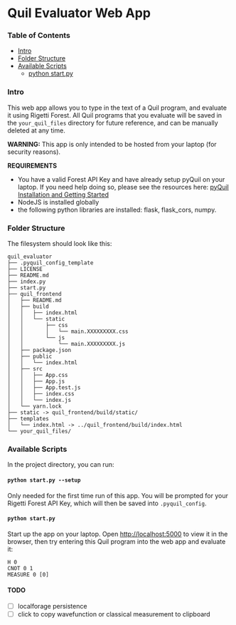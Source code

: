 # Quil Evaluator Web App

### Table of Contents

- [Intro](#intro)
- [Folder Structure](#folder-structure)
- [Available Scripts](#available-scripts)
  - [python start.py](#npm-start)

### Intro
This web app allows you to type in the text of a Quil program, and evaluate
it using Rigetti Forest. All Quil programs that you evaluate will be saved in
the `your_quil_files` directory for future reference, and can be manually
deleted at any time.

**WARNING:** This app is  only intended to be hosted from your laptop
(for security reasons).

**REQUIREMENTS**
- You have a valid Forest API Key and have already setup pyQuil on your laptop. If you need help doing so, please see the resources here: [pyQuil Installation and Getting Started](http://pyquil.readthedocs.io/en/latest/getting_started.html)
- NodeJS is installed globally
- the following python libraries are installed: flask, flask_cors, numpy.

### Folder Structure

The filesystem should look like this:
```
quil_evaluator
├── .pyquil_config_template
├── LICENSE
├── README.md
├── index.py
├── start.py
├── quil_frontend
│   ├── README.md
│   ├── build
│   │   ├── index.html
│   │   └── static
│   │       ├── css
│   │       │   └── main.XXXXXXXXX.css
│   │       └── js
│   │           └── main.XXXXXXXXX.js
│   ├── package.json
│   ├── public
│   │   └── index.html
│   ├── src
│   │   ├── App.css
│   │   ├── App.js
│   │   ├── App.test.js
│   │   ├── index.css
│   │   └── index.js
│   └── yarn.lock
├── static -> quil_frontend/build/static/
├── templates
│   └── index.html -> ../quil_frontend/build/index.html
└── your_quil_files/
```

### Available Scripts

In the project directory, you can run:

#### `python start.py --setup`

Only needed for the first time run of this app. You will be prompted for your
Rigetti Forest API Key, which will then be saved into `.pyquil_config`.

#### `python start.py`

Start up the app on your laptop.
Open [http://localhost:5000](http://localhost:5000) to view it in the browser,
then try entering this Quil program into the web app and evaluate it:
```
H 0
CNOT 0 1
MEASURE 0 [0]
```

#### TODO
- [ ] localforage persistence
- [ ] click to copy wavefunction or classical measurement to clipboard
